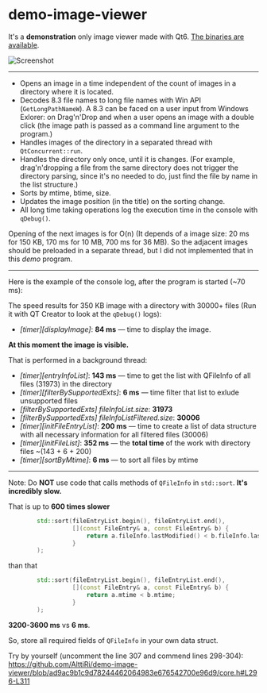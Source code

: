 # demo-image-viewer

It's a **demonstration** only image viewer made with Qt6.
[The binaries are available](https://github.com/AlttiRi/demo-image-viewer/releases).

![Screenshot](https://user-images.githubusercontent.com/16310547/151670175-122043d2-725b-4997-9669-9a147a56d1b2.png)

---

- Opens an image in a time independent of the count of images in a directory where it is located.
- Decodes 8.3  file names to long file names with Win API (`GetLongPathNameW`). A 8.3 can be faced on a user input from Windows Exlorer:
on Drag'n'Drop and when a user opens an image with a double click (the image path is passed as a command line argument to the program.)
- Handles images of the directory in a separated thread with `QtConcurrent::run`.
- Handles the directory only once, until it is changes. (For example, drag'n'dropping a file from the same directory does not trigger the directory parsing, since it's no needed to do, just find the file by name in the list structure.)
- Sorts by mtime, btime, size.
- Updates the image position (in the title) on the sorting change.
- All long time taking operations log the execution time in the console with `qDebug()`.

Opening of the next images is for O(n) (It depends of a image size: 20 ms for 150 KB, 170 ms for 10 MB, 700 ms for 36 MB). 
So the adjacent images should be preloaded in a separate thread, but I did not implemented that in this _demo_ program. 

---

Here is the example of the console log, after the program is started (~70 ms):

The speed results for 350 KB image with a directory with 30000+ files (Run it with QT Creator to look at the `qDebug()` logs):
- _[timer][displayImage]_: **84 ms** — time to display the image.

**At this moment the image is visible.**

That is performed in a background thread:
- _[timer][entryInfoList]_: **143 ms** — time to get the list with QFileInfo of all files (31973) in the directory
- _[timer][filterBySupportedExts]_: **6 ms** — time filter that list to exlude unsupported files
- _[filterBySupportedExts] fileInfoList.size_:         **31973** 
- _[filterBySupportedExts] fileInfoListFiltered.size_: **30006**
- _[timer][initFileEntryList]_: **200 ms**  — time to create a list of data structure with all necessary information for all filtered files (30006)
- _[timer][initFileList]_: **352 ms** — the **total time** of the work with directory files ~(143 + 6 + 200)
- _[timer][sortByMtime]_: **6 ms** — to sort all files by mtime

---

Note: Do **NOT** use code that calls methods of `QFileInfo` in `std::sort`. **It's incredibly slow.**

That is up to **600 times slower**
```c++
        std::sort(fileEntryList.begin(), fileEntryList.end(),
                  [](const FileEntry& a, const FileEntry& b) {
                      return a.fileInfo.lastModified() < b.fileInfo.lastModified();
                  }
        );
```
than that
```c++
        std::sort(fileEntryList.begin(), fileEntryList.end(),
                  [](const FileEntry& a, const FileEntry& b) {
                      return a.mtime < b.mtime;
                  }
        );
```

**3200-3600 ms** vs **6 ms**.

So, store all required fields of `QFileInfo` in your own data struct.

Try by yourself (uncomment the line 307 and commend lines 298-304): https://github.com/AlttiRi/demo-image-viewer/blob/ad9ac9b1c9d78244462064983e676542700e96d9/core.h#L296-L311
